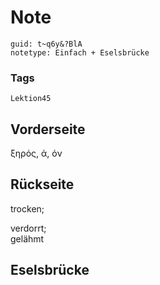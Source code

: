 # Note
```
guid: t~q6y&?BlA
notetype: Einfach + Eselsbrücke
```

### Tags
```
Lektion45
```

## Vorderseite
ξηρός, ά, όν

## Rückseite
trocken;<div>verdorrt;</div><div>gelähmt</div>

## Eselsbrücke

